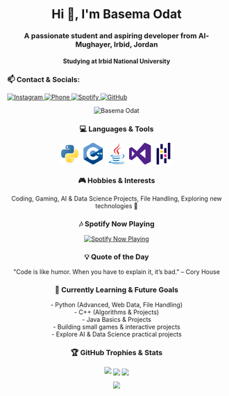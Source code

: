 <h1 align="center">Hi 👋, I'm Basema Odat</h1>
<h3 align="center">A passionate student and aspiring developer from Al-Mughayer, Irbid, Jordan</h3>
<h4 align="center">Studying at Irbid National University</h4>

<h3 align="left">📫 Contact & Socials:</h3>
<p align="left">
  <a href="https://www.instagram.com/rawandatt" target="_blank">
    <img alt="Instagram" width="40px" src="https://cdn.jsdelivr.net/gh/simple-icons/simple-icons/icons/instagram.svg" />
  </a>
  <a href="tel:+962799453469" target="_blank">
    <img alt="Phone" width="40px" src="https://cdn-icons-png.flaticon.com/512/597/597177.png" />
  </a>
  <a href="https://open.spotify.com/track/3rq5w4bQGigXOfdN30ATJt?si=3dc531731b8041b1" target="_blank">
    <img alt="Spotify" width="40px" src="https://cdn.jsdelivr.net/gh/simple-icons/simple-icons/icons/spotify.svg" />
  </a>
  <a href="https://github.com/BasemaOdat" target="_blank">
    <img alt="GitHub" width="40px" src="https://cdn.jsdelivr.net/gh/simple-icons/simple-icons/icons/github.svg" />
  </a>
</p>

<p align="center">
  <img src="https://socialify.git.ci/BasemaOdat/BasemaOdat/image?font=Source%20Code%20Pro&forks=1&issues=1&language=1&name=1&owner=1&pattern=Plus&pulls=1&stargazers=1&theme=Dark" alt="Basema Odat" width="700" height="300" />
</p>

<h3 align="center">💻 Languages & Tools</h3>
<p align="center">
  <img src="https://raw.githubusercontent.com/devicons/devicon/master/icons/python/python-original.svg" width="50px" height="50px" />
  <img src="https://raw.githubusercontent.com/devicons/devicon/master/icons/cplusplus/cplusplus-original.svg" width="50px" height="50px" />
  <img src="https://raw.githubusercontent.com/devicons/devicon/master/icons/java/java-original.svg" width="50px" height="50px" />
  <img src="https://raw.githubusercontent.com/devicons/devicon/master/icons/visualstudio/visualstudio-plain.svg" width="50px" height="50px" />
  <img src="https://raw.githubusercontent.com/devicons/devicon/master/icons/pandas/pandas-original.svg" width="50px" height="50px" />
</p>

<h3 align="center">🎮 Hobbies & Interests</h3>
<p align="center">
  Coding, Gaming, AI & Data Science Projects, File Handling, Exploring new technologies 🚀
</p>

<h3 align="center">🎶 Spotify Now Playing</h3>
<p align="center">
  <a href="https://open.spotify.com/track/3rq5w4bQGigXOfdN30ATJt?si=3dc531731b8041b1">
    <img src="https://spotify-github-profile.vercel.app/api/view?uid=31p7obu2jqydrv2fppylcmsors5i&cover_image=true&theme=novatorem&show_offline=true&background_color=121212&bar_color=53b14f&bar_color_cover=false" alt="Spotify Now Playing"/>
  </a>
</p>

<h3 align="center">💡 Quote of the Day</h3>
<p align="center">
  "Code is like humor. When you have to explain it, it’s bad." – Cory House
</p>

<h3 align="center">🚀 Currently Learning & Future Goals</h3>
<p align="center">
  - Python (Advanced, Web Data, File Handling) <br>
  - C++ (Algorithms & Projects) <br>
  - Java Basics & Projects <br>
  - Building small games & interactive projects <br>
  - Explore AI & Data Science practical projects
</p>

<h3 align="center">🏆 GitHub Trophies & Stats</h3>
<p align="center">
  <img src="https://github-profile-trophy.vercel.app/?username=BasemaOdat&theme=onedark&column=-1" />
  <img align="center" src="https://github-readme-stats.vercel.app/api?username=BasemaOdat&show_icons=true&theme=dark&count_private=true" />
  <img align="center" src="https://github-readme-stats.vercel.app/api/top-langs/?username=BasemaOdat&layout=compact&theme=dark" />
</p>

<p align="center">
  <img src="https://capsule-render.vercel.app/api?type=waving&color=gradient&height=60&section=footer"/>
</p>

